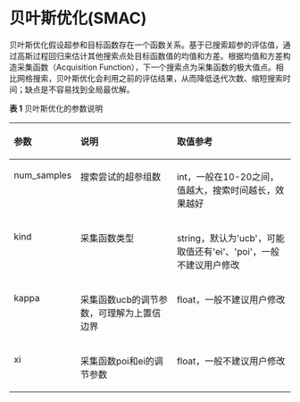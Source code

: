 # 贝叶斯优化\(SMAC\)<a name="modelarts_23_0297"></a>

贝叶斯优化假设超参和目标函数存在一个函数关系。基于已搜索超参的评估值，通过高斯过程回归来估计其他搜索点处目标函数值的均值和方差。根据均值和方差构造采集函数（Acquisition Function），下一个搜索点为采集函数的极大值点。相比网格搜索，贝叶斯优化会利用之前的评估结果，从而降低迭代次数、缩短搜索时间；缺点是不容易找到全局最优解。

**表 1**  贝叶斯优化的参数说明

<a name="table1794415199457"></a>
<table><thead align="left"><tr id="row3944131954516"><th class="cellrowborder" valign="top" width="20.37203720372037%" id="mcps1.2.4.1.1"><p id="p7177102613458"><a name="p7177102613458"></a><a name="p7177102613458"></a>参数</p>
</th>
<th class="cellrowborder" valign="top" width="36.203620362036204%" id="mcps1.2.4.1.2"><p id="p1117711260455"><a name="p1117711260455"></a><a name="p1117711260455"></a>说明</p>
</th>
<th class="cellrowborder" valign="top" width="43.42434243424342%" id="mcps1.2.4.1.3"><p id="p194461910453"><a name="p194461910453"></a><a name="p194461910453"></a>取值参考</p>
</th>
</tr>
</thead>
<tbody><tr id="row49441819134520"><td class="cellrowborder" valign="top" width="20.37203720372037%" headers="mcps1.2.4.1.1 "><p id="p1194413198451"><a name="p1194413198451"></a><a name="p1194413198451"></a>num_samples</p>
</td>
<td class="cellrowborder" valign="top" width="36.203620362036204%" headers="mcps1.2.4.1.2 "><p id="p1114418501156"><a name="p1114418501156"></a><a name="p1114418501156"></a>搜索尝试的超参组数</p>
</td>
<td class="cellrowborder" valign="top" width="43.42434243424342%" headers="mcps1.2.4.1.3 "><p id="p694421954511"><a name="p694421954511"></a><a name="p694421954511"></a>int，一般在10-20之间，值越大，搜索时间越长，效果越好</p>
</td>
</tr>
<tr id="row1894412196451"><td class="cellrowborder" valign="top" width="20.37203720372037%" headers="mcps1.2.4.1.1 "><p id="p109444195451"><a name="p109444195451"></a><a name="p109444195451"></a>kind</p>
</td>
<td class="cellrowborder" valign="top" width="36.203620362036204%" headers="mcps1.2.4.1.2 "><p id="p99442199459"><a name="p99442199459"></a><a name="p99442199459"></a>采集函数类型</p>
</td>
<td class="cellrowborder" valign="top" width="43.42434243424342%" headers="mcps1.2.4.1.3 "><p id="p1494491994513"><a name="p1494491994513"></a><a name="p1494491994513"></a>string，默认为'ucb'，可能取值还有'ei'、'poi'，一般不建议用户修改</p>
</td>
</tr>
<tr id="row694491911456"><td class="cellrowborder" valign="top" width="20.37203720372037%" headers="mcps1.2.4.1.1 "><p id="p129449192454"><a name="p129449192454"></a><a name="p129449192454"></a>kappa</p>
</td>
<td class="cellrowborder" valign="top" width="36.203620362036204%" headers="mcps1.2.4.1.2 "><p id="p179445196459"><a name="p179445196459"></a><a name="p179445196459"></a>采集函数ucb的调节参数，可理解为上置信边界</p>
</td>
<td class="cellrowborder" valign="top" width="43.42434243424342%" headers="mcps1.2.4.1.3 "><p id="p4944191916456"><a name="p4944191916456"></a><a name="p4944191916456"></a>float，一般不建议用户修改</p>
</td>
</tr>
<tr id="row69444198453"><td class="cellrowborder" valign="top" width="20.37203720372037%" headers="mcps1.2.4.1.1 "><p id="p0944719184518"><a name="p0944719184518"></a><a name="p0944719184518"></a>xi</p>
</td>
<td class="cellrowborder" valign="top" width="36.203620362036204%" headers="mcps1.2.4.1.2 "><p id="p1194420196458"><a name="p1194420196458"></a><a name="p1194420196458"></a>采集函数poi和ei的调节参数</p>
</td>
<td class="cellrowborder" valign="top" width="43.42434243424342%" headers="mcps1.2.4.1.3 "><p id="p99448197457"><a name="p99448197457"></a><a name="p99448197457"></a>float，一般不建议用户修改</p>
</td>
</tr>
</tbody>
</table>

